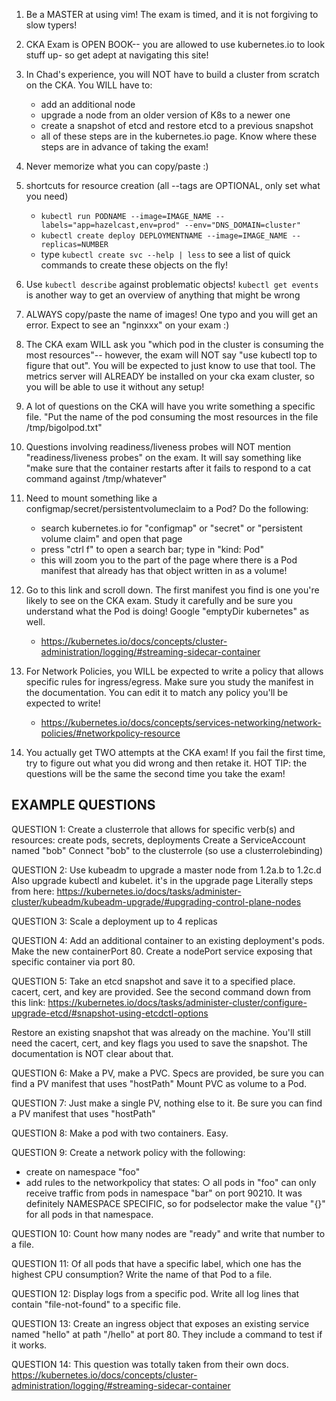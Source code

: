 1. Be a MASTER at using vim! The exam is timed, and it is not forgiving to slow typers!

2. CKA Exam is OPEN BOOK-- you are allowed to use kubernetes.io to look stuff up- so get adept at navigating this site!

3. In Chad's experience, you will NOT have to build a cluster from scratch on the CKA.
You WILL have to:
    - add an additional node
    - upgrade a node from an older version of K8s to a newer one
    - create a snapshot of etcd and restore etcd to a previous snapshot
    - all of these steps are in the kubernetes.io page. Know where these steps are in advance of taking the exam!

4. Never memorize what you can copy/paste :)

5. shortcuts for resource creation (all --tags are OPTIONAL, only set what you need)
    - `kubectl run PODNAME --image=IMAGE_NAME --labels="app=hazelcast,env=prod" --env="DNS_DOMAIN=cluster"`
    - `kubectl create deploy DEPLOYMENTNAME --image=IMAGE_NAME --replicas=NUMBER`
    - type `kubectl create svc --help | less` to see a list of quick commands to create these objects on the fly!

6. Use `kubectl describe` against problematic objects! `kubectl get events` is another way to get an overview of anything that might be wrong

7. ALWAYS copy/paste the name of images! One typo and you will get an error. Expect to see an "nginxxx" on your exam :)

8. The CKA exam WILL ask you "which pod in the cluster is consuming the most resources"-- however, the exam will NOT say "use kubectl top to figure that out". You will be expected to just know to use that tool. The metrics server will ALREADY be installed on your cka exam cluster, so you will be able to use it without any setup!

9. A lot of questions on the CKA will have you write something a specific file. "Put the name of the pod consuming the most resources in the file /tmp/bigolpod.txt"

10. Questions involving readiness/liveness probes will NOT mention "readiness/liveness probes" on the exam. It will say something like "make sure that the container restarts after it fails to respond to a cat command against /tmp/whatever"

11. Need to mount something like a configmap/secret/persistentvolumeclaim to a Pod? Do the following:
    - search kubernetes.io for "configmap" or "secret" or "persistent volume claim" and open that page
    - press "ctrl f" to open a search bar; type in "kind: Pod"
    - this will zoom you to the part of the page where there is a Pod manifest that already has that object written in as a volume!

12. Go to this link and scroll down. The first manifest you find is one you're likely to see on the CKA exam. Study it carefully and be sure you understand what the Pod is doing! Google "emptyDir kubernetes" as well.
    - https://kubernetes.io/docs/concepts/cluster-administration/logging/#streaming-sidecar-container

13. For Network Policies, you WILL be expected to write a policy that allows specific rules for ingress/egress. Make sure you study the manifest in the documentation. You can edit it to match any policy you'll be expected to write!
    - https://kubernetes.io/docs/concepts/services-networking/network-policies/#networkpolicy-resource

14. You actually get TWO attempts at the CKA exam! If you fail the first time, try to figure out what you did wrong and then retake it. HOT TIP: the questions will be the same the second time you take the exam!

## EXAMPLE QUESTIONS

QUESTION 1:
Create a clusterrole that allows for specific verb(s) and resources: create pods, secrets, deployments
Create a ServiceAccount named "bob"
Connect "bob" to the clusterrole (so use a clusterrolebinding)

QUESTION 2:
Use kubeadm to upgrade a master node from 1.2a.b to 1.2c.d
Also upgrade kubectl and kubelet.  it's in the upgrade page
Literally steps from here: https://kubernetes.io/docs/tasks/administer-cluster/kubeadm/kubeadm-upgrade/#upgrading-control-plane-nodes

QUESTION 3:
Scale a deployment up to 4 replicas

QUESTION 4:
Add an additional container to an existing deployment's pods.
Make the new containerPort 80.
Create a nodePort service exposing that specific container via port 80.

QUESTION 5:
Take an etcd snapshot and save it to a specified place. cacert, cert, and key are provided. See the second command down from this link: https://kubernetes.io/docs/tasks/administer-cluster/configure-upgrade-etcd/#snapshot-using-etcdctl-options

Restore an existing snapshot that was already on the machine. You'll still need the cacert, cert, and key flags you used to save the snapshot. The documentation is NOT clear about that.

QUESTION 6:
Make a PV, make a PVC. Specs are provided, be sure you can find a PV manifest that uses "hostPath"
Mount PVC as volume to a Pod.

QUESTION 7:
Just make a single PV, nothing else to it. Be sure you can find a PV manifest that uses "hostPath"

QUESTION 8:
Make a pod with two containers. Easy.

QUESTION 9:
Create a network policy with the following:
  - create on namespace "foo"
  - add rules to the networkpolicy that states:
       ○ all pods in "foo" can only receive traffic from pods in namespace "bar" on port 90210. It was definitely NAMESPACE SPECIFIC, so for podselector make the value "{}" for all pods in that namespace.

QUESTION 10:
Count how many nodes are "ready" and write that number to a file.

QUESTION 11:
Of all pods that have a specific label, which one has the highest CPU consumption? Write the name of that Pod to a file.

QUESTION 12:
Display logs from a specific pod. Write all log lines that contain "file-not-found" to a specific file.

QUESTION 13:
Create an ingress object that exposes an existing service named "hello" at path "/hello" at port 80. They include a command to test if it works.

QUESTION 14:
This question was totally taken from their own docs.
https://kubernetes.io/docs/concepts/cluster-administration/logging/#streaming-sidecar-container

